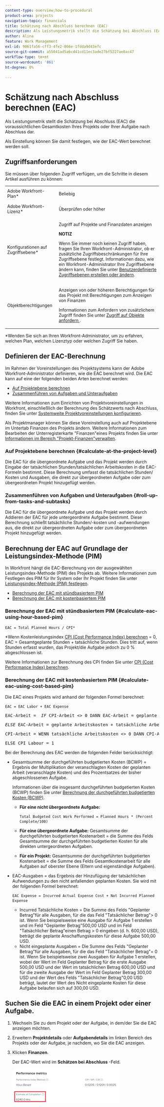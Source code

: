 ```yaml
---
content-type: overview;how-to-procedural
product-area: projects
navigation-topic: financials
title: Schätzung nach Abschluss berechnen (EAC)
description: Als Leistungsmetrik stellt die Schätzung bei Abschluss (EAC) die voraussichtlichen Gesamtkosten Ihres Projekts oder Ihrer Aufgabe nach Abschluss dar.
author: Alina
feature: Work Management
exl-id: 9061fa56-cff3-4fe2-866e-1fdda9d43efc
source-git-commit: a55041ad5a6cd41cd11ec3ade27bf5227ae0ac47
workflow-type: tm+mt
source-wordcount: '861'
ht-degree: 0%

---
```


# Schätzung nach Abschluss berechnen (EAC)

<!--
<p data-mc-conditions="QuicksilverOrClassic.Draft mode">(NOTE: Linked to the product. Do not change link!) </p>
-->

Als Leistungsmetrik stellt die Schätzung bei Abschluss (EAC) die voraussichtlichen Gesamtkosten Ihres Projekts oder Ihrer Aufgabe nach Abschluss dar.

Als Einstellung können Sie damit festlegen, wie der EAC-Wert berechnet werden soll. 

## Zugriffsanforderungen

Sie müssen über folgenden Zugriff verfügen, um die Schritte in diesem Artikel ausführen zu können:

<table style="table-layout:auto"> 
 <col> 
 <col> 
 <tbody> 
  <tr> 
   <td role="rowheader">Adobe Workfront-Plan*</td> 
   <td> <p>Beliebig</p> </td> 
  </tr> 
  <tr> 
   <td role="rowheader">Adobe Workfront-Lizenz*</td> 
   <td> <p>Überprüfen oder höher</p> </td> 
  </tr> 
  <tr> 
   <td role="rowheader">Konfigurationen auf Zugriffsebene*</td> 
   <td> <p>Zugriff auf Projekte und Finanzdaten anzeigen</p> <p><b>NOTIZ</b>

Wenn Sie immer noch keinen Zugriff haben, fragen Sie Ihren Workfront-Administrator, ob er zusätzliche Zugriffsbeschränkungen für Ihre Zugriffsebene festlegt. Informationen dazu, wie ein Workfront-Administrator Ihre Zugriffsebene ändern kann, finden Sie unter <a href="../../../administration-and-setup/add-users/configure-and-grant-access/create-modify-access-levels.md" class="MCXref xref">Benutzerdefinierte Zugriffsebenen erstellen oder ändern</a>.</p> </td>
</tr> 
  <tr> 
   <td role="rowheader">Objektberechtigungen</td> 
   <td> <p>Anzeigen von oder höheren Berechtigungen für das Projekt mit Berechtigungen zum Anzeigen von Finanzen</p> <p>Informationen zum Anfordern von zusätzlichem Zugriff finden Sie unter <a href="../../../workfront-basics/grant-and-request-access-to-objects/request-access.md" class="MCXref xref">Zugriff auf Objekte anfordern </a>.</p> </td> 
  </tr> 
 </tbody> 
</table>

&#42;Wenden Sie sich an Ihren Workfront-Administrator, um zu erfahren, welchen Plan, welchen Lizenztyp oder welchen Zugriff Sie haben.

## Definieren der EAC-Berechnung

Im Rahmen der Voreinstellungen des Projektsystems kann der Adobe Workfront-Administrator definieren, wie die EAC berechnet wird. Die EAC kann auf eine der folgenden beiden Arten berechnet werden:

* [Auf Projektebene berechnen](#calculate-at-the-project-level)
* [Zusammenführen von Aufgaben und Unteraufgaben](#roll-up-from-tasks-and-subtasks)

Weitere Informationen zum Einrichten von Projektvoreinstellungen in Workfront, einschließlich der Berechnung des Schätzwerts nach Abschluss, finden Sie unter [Systemweite Projektvoreinstellungen konfigurieren](../../../administration-and-setup/set-up-workfront/configure-system-defaults/set-project-preferences.md).

Als Projektmanager können Sie diese Voreinstellung auch auf Projektebene im Untertab Finanzen des Projekts ändern. Weitere Informationen zum Bearbeiten der Unterregisterkarte &quot;Finanzen&quot;eines Projekts finden Sie unter [Informationen im Bereich &quot;Projekt-Finanzen&quot;verwalten](../../../manage-work/projects/project-finances/manage-project-finance-area.md).

### Auf Projektebene berechnen {#calculate-at-the-project-level}

Die EAC für die übergeordnete Aufgabe und das Projekt werden durch Eingabe der tatsächlichen Stunden/tatsächlichen Arbeitskosten in die EAC-Formeln bestimmt. Diese Berechnung umfasst die tatsächlichen Stunden/ Kosten und Ausgaben, die direkt zur übergeordneten Aufgabe oder zum übergeordneten Projekt hinzugefügt werden.

### Zusammenführen von Aufgaben und Unteraufgaben {#roll-up-from-tasks-and-subtasks}

Die EAC für die übergeordnete Aufgabe und das Projekt werden durch Addieren der EAC für jede untergeordnete Aufgabe bestimmt. Diese Berechnung schließt tatsächliche Stunden/-kosten und -aufwendungen aus, die direkt zur übergeordneten Aufgabe oder zum übergeordneten Projekt hinzugefügt werden.

## Berechnung der EAC auf Grundlage der Leistungsindex-Methode (PIM)

In Workfront hängt die EAC-Berechnung von der ausgewählten Leistungsindex-Methode (PIM) des Projekts ab. Weitere Informationen zum Festlegen des PIM für Ihr System oder Ihr Projekt finden Sie unter [Leistungsindex-Methode (PIM) festlegen](../../../manage-work/projects/project-finances/set-pim.md).

* [Berechnung der EAC mit stündbasiertem PIM](#calculate-eac-using-hour-based-pim)
* [Berechnung der EAC mit kostenbasiertem PIM](#calculate-eac-using-cost-based-pim)

### Berechnung der EAC mit stündbasiertem PIM {#calculate-eac-using-hour-based-pim}

```
EAC = Total Planned Hours / CPI*
```

&#42;Wenn Kostenleistungsindex [CPI (Cost Performance Index) berechnen](../../../manage-work/projects/project-finances/calculate-cpi.md) = 0, EAC = Gesamtgeplante Stunden + tatsächliche Stunden. Dies tritt auf, wenn Stunden erfasst wurden, das Projekt/die Aufgabe jedoch zu 0 % abgeschlossen ist.

Weitere Informationen zur Berechnung des CPI finden Sie unter [CPI (Cost Performance Index) berechnen](../../../manage-work/projects/project-finances/calculate-cpi.md).

### Berechnung der EAC mit kostenbasiertem PIM {#calculate-eac-using-cost-based-pim}

Die EAC eines Projekts wird anhand der folgenden Formel berechnet:

```
EAC = EAC Labor + EAC Expense 
```

<pre>EAC-Arbeit =  <em>IF</em> CPI-Arbeit &lt;&gt; 0 DANN EAC-Arbeit = geplante Arbeitskosten/CPI-Arbeit</pre><pre><em>ELSE</em> EAC-Arbeit = geplante Arbeitskosten + tatsächliche Arbeitskosten</pre><pre>CPI-Arbeit = WENN tatsächliche Arbeitskosten &lt;&gt; 0 DANN CPI-Arbeitskosten = TotalBudgetedCostWorkPerformed / Tatsächliche Arbeitskosten</pre><pre>ELSE CPI Labour = 1 </pre>Bei der Berechnung des EAC werden die folgenden Felder berücksichtigt:

* Gesamtsumme der durchgeführten budgetierten Kosten (BCWP) = Ergebnis der Multiplikation der veranschlagten Kosten der geplanten Arbeit (veranschlagte Kosten) und des Prozentsatzes der bisher abgeschlossenen Aufgabe.

   Informationen über die insgesamt durchgeführten budgetierten Kosten (BCWP) finden Sie unter [Berechnung der durchgeführten budgetierten Kosten (BCWP)](../../../manage-work/projects/project-finances/calculate-bcwp.md).

   * **Für eine nicht übergeordnete Aufgabe:**

      ```
      Total Budgeted Cost Work Performed = Planned Hours * (Percent Complete/100)
      ```

   * **Für eine übergeordnete Aufgabe:**
Gesamtsumme der durchgeführten budgetierten Kostenarbeit = die Summe des Felds Gesamtsumme der durchgeführten budgetierten Kosten für alle direkten untergeordneten Aufgaben.

   * **Für ein Projekt:**
Gesamtsumme der durchgeführten budgetierten Kostenarbeit = die Summe des Felds Gesamtkostenarbeit für alle Aufgaben auf oberster Ebene (Eltern und eigenständige Aufgaben). 

* EAC-Ausgaben = das Ergebnis der Hinzufügung der tatsächlichen Aufwendungen zu den nicht anfallenden geplanten Kosten. Sie wird mit der folgenden Formel berechnet:

   ```
   EAC Expense = Incurred Actual Expense Cost + Not Incurred Planned Expense
   ```

   * Incurred Tatsächliche Kosten = Die Summe des Felds &quot;Geplanter Betrag&quot;für alle Ausgaben, für die das Feld &quot;Tatsächlicher Betrag&quot;> 0 ist. Wenn Sie beispielsweise eine Ausgabe für Aufgabe 1 erstellen und im Feld &quot;Geplanter Betrag&quot;500,00 USD und im Feld &quot;Tatsächlicher Betrag&quot;einen Betrag > 0 eingeben (d. h. 600,00 USD), beträgt die geplante Anschaffungskosten für diese Aufgabe 500,00 USD.
   * Nicht eingeplante Ausgaben = Die Summe des Felds &quot;Geplanter Betrag&quot;für alle Ausgaben, für die das Feld &quot;Tatsächlicher Betrag&quot;= 0 ist. Wenn Sie beispielsweise zwei Ausgaben für Aufgabe 1 erstellen, wobei der Wert im Feld Geplanter Betrag für die erste Ausgabe 500,00 USD und der Wert im tatsächlichen Betrag 600,00 USD und für die zweite Ausgabe der Wert im Feld Geplanter Betrag 300,00 USD und der Wert des Felds &quot;Tatsächlicher Betrag&quot;0,00 USD beträgt, lautet der Wert des Nicht eingeplante Kosten für diese Aufgabe belaufen sich auf 300,00 USD. 

## Suchen Sie die EAC in einem Projekt oder einer Aufgabe.

1. Wechseln Sie zu dem Projekt oder der Aufgabe, in dem/der Sie die EAC anzeigen möchten.
1. Erweitern **Projektdetails** oder **Aufgabendetails** im linken Bereich des Projekts oder der Aufgabe, je nachdem, wo Sie die EAC anzeigen.

1. Klicken **Finanzen**. 

   Der EAC-Wert wird im **Schätzen bei Abschluss** -Feld.

   ![](assets/eac-highlighted-on-project-350x112.png)

